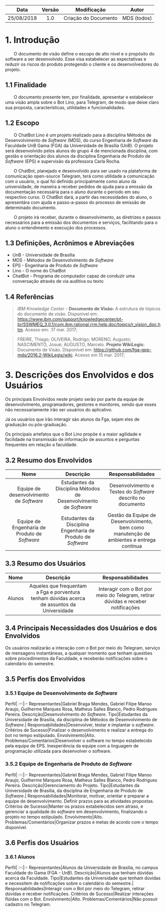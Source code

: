 |Data| Versão |Modificação|Autor|
|:---:|:---:|:---:|:--:|
| 25/08/2018 |   1.0  | Criação do Documento| MDS (todos) |

# 1. Introdução

<p aligng="justify"> &emsp;&emsp;O documento de visão define o escopo de alto nível e o propósito do software a ser desenvolvido. Esse visa estabelecer as expectativas e reduzir os riscos do produto protegendo o cliente e os desenvolvedores do projeto.</p>

## 1.1 Finalidade 

<p aligng="justify"> &emsp;&emsp;O documento presente tem, por finalidade, apresentar e estabelecer uma visão ampla sobre o Bot Lino, para Telegram, de modo que deixe claro sua proposta, características, utilidades e funcionalidades.</p>

## 1.2 Escopo 

<p aligng="justify"> &emsp;&emsp;O ChatBot Lino é um projeto realizado para a disciplina Métodos de Desenvolvimento de <i>Software</i> (MDS), do curso Engenharia de <i>Software</i> da Faculdade UnB Gama (FGA) da Universidade de Brasília (UnB). O projeto será desenvolvido pelos alunos do grupo 4 de mencionada disciplina, com gestão e orientação dos alunos da disciplina Engenharia de Produto de <i>Software</i> (EPS) e supervisão da professora Carla Rocha.</p>
<p aligng="justify"> &emsp;&emsp;O ChatBot, planejado e desenvolvido para ser usado na plataforma de comunicação open-source Telegram, terá como utilidade a comunicação com o usuário, o qual foi definido principalmente como aluno da universidade, de maneira a receber pedidos de ajuda para a emissão da documentação necessária para o aluno durante o período em seu respectivo curso. O ChatBot dará, a partir das necessidades do aluno, o apresentára com ajuda e passo-a-passo do processo de emissão de determinado documento.</p> 
<p aligng="justify"> &emsp;&emsp;O projeto irá receber, durante o desenvolvimento, as diretrizes e passos necessários para a emissão dos documentos e serviços, facilitando para o aluno o entendimento e execução dos processos.</p> 

## 1.3 Definições, Acrônimos e Abreviações

* UnB - Universidade de Brasília
* MDS - Métodos de Desenvolvimento de <i>Software</i>
* EPS - Engenharia de Produto de <i>Software</i>
* Lino - O nome do ChatBot
* ChatBot - Programa de computador capaz de conduzir uma conversação através de via auditiva ou texto

## 1.4 Referências

><i>IBM Knowledge Center</i> - <b>Documento de Visão:</b> A estrutura de tópicos do documento de visão. Disponível em: <a href="https://www.ibm.com/support/knowledgecenter/pt-br/SSWMEQ_3.0.1/com.ibm.rational.rrm.help.doc/topics/r_vision_doc.htm" target="_blank">https://www.ibm.com/support/knowledgecenter/pt-br/SSWMEQ_3.0.1/com.ibm.rational.rrm.help.doc/topics/r_vision_doc.htm</a>. Acesso em: .17 mar. 2017;

>FREIRE, Thiago; OLIVEIRA, Rodrigo; MORENO, Augusto; NASCIMENTO, Josué; AUGUSTO, Marcelo. <b>Projeto WikiLegis:</b> Documento de Visão. Disponível em: <a href="https://github.com/fga-gpp-mds/2016.2-WikiLegis/wiki" target="_blank">https://github.com/fga-gpp-mds/2016.2-WikiLegis/wiki</a>. Acesso em 15 mar. 2017;

# 3. Descrições dos Envolvidos e dos Usuários

Os principais Envolvidos neste projeto serão por parte da equipe de desenvolvimento, programadores, gestores e monitores, sendo que esses não necessariamente irão ser usuários do aplicativo.

Já os usuários que irão interagir são alunos da Fga, sejam eles de graduação ou pós-graduação.

Os principais artefatos que o Bot Lino propõe é a maior agilidade e facilidade na transmissão de informação de assuntos e perguntas frequentes em relação a faculdade.

## 3.2 Resumo dos Envolvidos

|Nome|Descrição|Responsabilidades|
|:---:|:---:|:---:|
|Equipe de desenvolvimento de *Software*|Estudantes da Disciplina Métodos de Desenvolvimento de *Software*|Desenvolvimento e Testes do *Software* descrito no documento|
|Equipe de Engenharia de Produto de *Software*|Estudantes da Disciplina Engenharia de Produto de *Software*|Gestão da Equipe de Desenvolvimento, bem como manutenção de ambientes e entrega contínua|

## 3.3 Resumo dos Usuários

|Nome|Descrição|Responsabilidades|
|:---:|:---:|:---:|
|Alunos|Aqueles que frequentam a Fga e porventura tenham dúvidas acerca de assuntos da Universidade|Interagir com o Bot por meio do Telegram, retirar dúvidas e receber notificações|

## 3.4 Principais Necessidades dos Usuários e dos Envolvidos

Os usuários realizarão a interação com o Bot por meio do Telegram, serviço de mensagens instantâneas, a qualquer momento que tenham questões sobre procedimentos da Faculdade, e receberão notificações sobre o calendário do semestre.

## 3.5 Perfis dos Envolvidos

### 3.5.1 Equipe de Desenvolvimento de *Software*
Perfil|
:-:|:-
Representantes|Gabriel Braga Mendes, Gabriel Filipe Manso Araujo, Guilherme Marques Rosa, Matheus Salles Blanco, Pedro Rodrigues Pereira.
Descrição|Desenvolvimento do *Software*.
Tipo|Estudantes da Universidade de Brasília, da disciplina de Métodos de Desenvolvimento de *Software*.|
Responsabilidades|Desenvolver, testar e implantar o *software*.
Critérios de Sucesso|Finalizar o desenvolvimento e realizar a entrega do bot no tempo estipulado.
Envolvimento|Alto.
Problemas/Comentários|Desenvolver o software no tempo estabelecido pela equipe de EPS. Inexperiência da equipe com a linguagem de programação utilizada para desenvolver o software.

### 3.5.2 Equipe de Engenharia de Produto de *Software*

Perfil|
:-:|:-
Representantes|Gabriel Braga Mendes, Gabriel Filipe Manso Araujo, Guilherme Marques Rosa, Matheus Salles Blanco, Pedro Rodrigues Pereira.
Descrição|Gerenciamento do Projeto.
Tipo|Estudantes da Universidade de Brasília, da disciplina de Engenharia de Produto de *Software*.|
Responsabilidades|Monitorar, motivar, orientar e preparar a equipe de desenvolvimento. Definir prazos para as atividades propostas.
Critérios de Sucesso|Manter os prazos estabelecidos sem atraso, e gerenciar a qualidade do *software* em desenvolvimento, finalizando o projeto no tempo estipulado.
Envolvimento|Alto.
Problemas/Comentários|Organizar prazos e metas de acordo com o tempo disponível.

## 3.6 Perfis dos Usuários

### 3.6.1 Alunos

Perfil|
:-:|:-
Representantes|Alunos da Universidade de Brasilia, no campus Faculdade do Gama (FGA - UnB).
Descrição|Alunos que tenham dúvidas acerca da Faculdade.
Tipo|Estudantes da Universidade que tenham dúvidas e necessitem de notificações sobre o calendário do semestre.|
Responsabilidades|Interagir com o Bot por meio do Telegram, retirar dúvidas e receber notificações.
Critérios de Sucesso|Realizar interações flúidas com o Bot.
Envolvimento|Alto.
Problemas/Comentários|Não possuir cadastro no Telegram.
